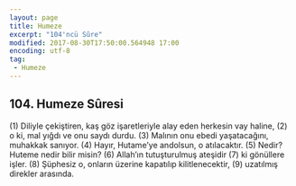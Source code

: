 ```yaml
---
layout: page
title: Humeze
excerpt: "104'ncü Sûre"
modified: 2017-08-30T17:50:00.564948 17:00
encoding: utf-8
tag: 
 - Humeze
---
```


## 104. Humeze Sûresi

(1) Diliyle çekiştiren, kaş göz işaretleriyle alay eden herkesin vay haline,
(2) o ki, mal yığdı ve onu saydı durdu.
(3) Malının onu ebedi yaşatacağını, muhakkak sanıyor.
(4) Hayır, Hutame’ye andolsun, o atılacaktır.
(5) Nedir? Huteme nedir bilir misin?
(6) Allah’ın tutuşturulmuş ateşidir
(7) ki gönüllere işler.
(8) Şüphesiz o, onların üzerine kapatılıp kilitlenecektir,
(9) uzatılmış direkler arasında.
